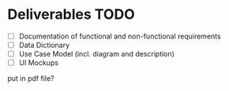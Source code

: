 # Deliverables TODO

- [ ] Documentation of functional and non-functional requirements
- [ ] Data Dictionary
- [ ] Use Case Model (incl. diagram and description)
- [ ] UI Mockups

put in pdf file?
